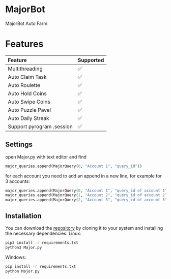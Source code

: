 # MajorBot
MajorBot Auto Farm

# Features
| Feature                   | Supported |
| :------------------------ | :-------- |
| Multithreading            | ✅        |
| Auto Claim Task           | ✅        |
| Auto Roulette             | ✅        |
| Auto Hold Coins           | ✅        |
| Auto Swipe Coins          | ✅        |
| Auto Puzzle Pavel         | ✅        |
| Auto Daily Streak         | ✅        |
| Support pyrogram .session | ✅        |

## Settings
open Major.py with text editor and find
```python
major_queries.append(MajorQuery(0, "Account 1", "query_id"))
```
for each account you need to add an append in a new line, for example for 3 accounts:
```python
major_queries.append(MajorQuery(0, "Account 1", "query_id of account 1"))
major_queries.append(MajorQuery(1, "Account 2", "query_id of account 2"))
major_queries.append(MajorQuery(2, "Account 3", "query_id of account 3"))
```

## Installation
You can download the [repository](https://github.com/glad-tidings/MajorBot/) by cloning it to your system and installing the necessary dependencies:
Linux:
```bash
pip3 install -r requirements.txt
python3 Major.py
```
Windows:
```bash
pip install -r requirements.txt
python Major.py
```

